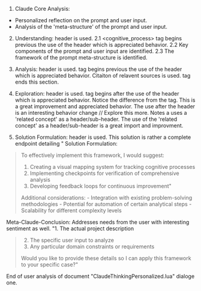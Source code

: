 1. Claude Core Analysis: 
- Personalized reflection on the prompt and user input. 
- Analysis of the 'meta-structure' of the prompt and user input. 

2. Understanding: header is used. 
 2.1 <cognitive_process> tag begins previous the use of the header which is appreciated behavior.
 2.2 Key components of the prompt and user input are identified.
 2.3 The framework of the prompt meta-structure is identified.

3. Analysis: header is used. 
<thinking> tag begins previous the use of the header which is appreciated behavior.
Citaiton of relavent sources is used.
</thinking> tag ends this section.
4. Exploration: header is used. 
<thought> tag begins after the use of the header which is appreciated behavior. 
Notice the difference from the <thinking> tag. 
This is a great improvement and appreciated behavior. 
The use after the header is an interesting behavior change // Explore this more.
Notes a uses a 'related concept' as a header/sub-header.
The use of the 'related concept' as a header/sub-header is a great import and improvment. 


5. Solution Formulation: header is used. 
This solution is rather a complete endpoint detailing " Solution Formulation:
> To effectively implement this framework, I would suggest:
> 1. Creating a visual mapping system for tracking cognitive processes
> 2. Implementing checkpoints for verification of comprehensive analysis
> 3. Developing feedback loops for continuous improvement"
> 
> <thinking>
> Additional considerations:
> - Integration with existing problem-solving methodologies
> - Potential for automation of certain analytical steps
> - Scalability for different complexity levels
> </thinking>
> </cognitive_process>

Meta-Claude-Conclusion: Addresses needs from the user with interesting sentiment as well.
"1. The actual project description
> 2. The specific user input to analyze
> 3. Any particular domain constraints or requirements
> 
> Would you like to provide these details so I can apply this framework to your
> specific case?"


End of user analysis of document "ClaudeThinkingPersonalized.lua" dialoge one. 

